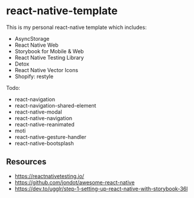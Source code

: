 # react-native-template

This is my personal react-native template which includes:

- AsyncStorage
- React Native Web
- Storybook for Mobile & Web
- React Native Testing Library
- Detox
- React Native Vector Icons
- Shopify: restyle

Todo:

- react-navigation
- react-navigation-shared-element
- react-native-modal
- react-native-navigation
- react-native-reanimated
- moti
- react-native-gesture-handler
- react-native-bootsplash

## Resources

- https://reactnativetesting.io/
- https://github.com/jondot/awesome-react-native
- https://dev.to/ugglr/step-1-setting-up-react-native-with-storybook-36l
